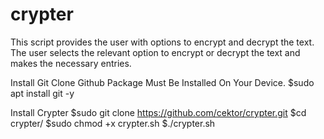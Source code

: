# crypter
This script provides the user with options to encrypt and decrypt the text. The user selects the relevant option to encrypt or decrypt the text and makes the necessary entries.

Install Git Clone 
Github Package Must Be Installed On Your Device.
$sudo apt install git -y

Install Crypter
$sudo git clone https://github.com/cektor/crypter.git
$cd crypter/
$sudo chmod +x crypter.sh
$./crypter.sh
